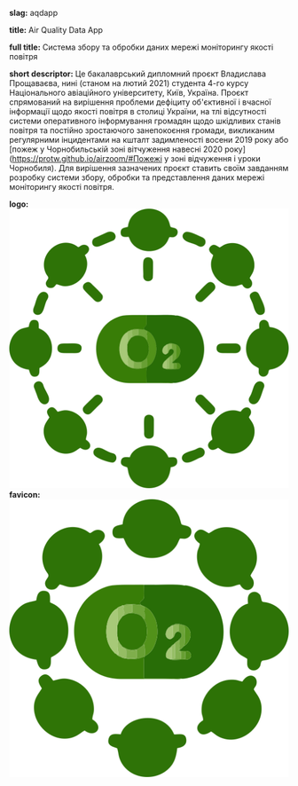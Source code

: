 **slag:** aqdapp

**title:** Air Quality Data App

**full title:** Система збору та обробки даних мережі моніторингу якості повітря

**short descriptor:** Це бакалаврський дипломний проєкт Владислава Прощаваєва, нині (станом на лютий 2021) студента 4-го курсу Національного авіаційного університету, Київ, Україна. Проєкт спрямований на вирішення проблеми дефіциту об'єктивної і вчасної інформації щодо якості повітря в столиці України, на тлі відсутності системи оперативного інформування громадян щодо шкідливих станів повітря та постійно зростаючого занепокоєння громади, викликаним регулярними інцидентами на кшталт задимленості восени 2019 року або [пожеж у Чорнобильській зоні вітчуження навесні 2020 року](https://protw.github.io/airzoom/#Пожежі у зоні відчуження і уроки Чорнобиля). Для вирішення зазначених проєкт ставить своїм завданням розробку системи збору, обробки та представлення даних мережі моніторингу якості повітря.

**logo:** ![](logo.svg)
**favicon:** ![](favicon.png)

